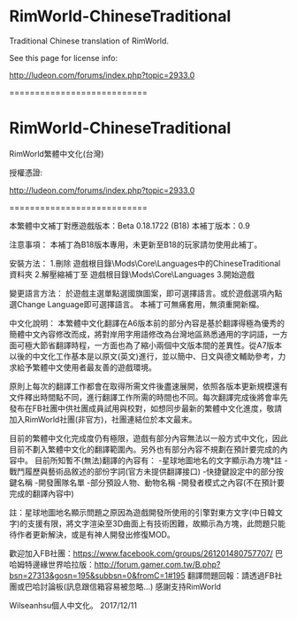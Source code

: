 RimWorld-ChineseTraditional
===========================

Traditional Chinese translation of RimWorld.

See this page for license info:

http://ludeon.com/forums/index.php?topic=2933.0

===========================

RimWorld-ChineseTraditional
===========================
RimWorld繁體中文化(台灣)

授權憑證:

http://ludeon.com/forums/index.php?topic=2933.0

===========================

本繁體中文補丁對應遊戲版本：Beta 0.18.1722 (B18)
本補丁版本：0.9

注意事項：
本補丁為B18版本專用，未更新至B18的玩家請勿使用此補丁。

安裝方法：
1.刪除 遊戲根目錄\Mods\Core\Languages中的ChineseTraditional資料夾
2.解壓縮補丁至 遊戲根目錄\Mods\Core\Languages
3.開始遊戲

變更語言方法：
於遊戲主選單點選國旗圖案，即可選擇語言。或於遊戲選項內點選Change Language即可選擇語言。
本補丁可無痛套用，無須重開新檔。


中文化說明：
本繁體中文化翻譯在A6版本前的部分內容是基於翻譯得極為優秀的簡體中文內容修改而成，將對岸用字用語修改為台灣地區熟悉通用的字詞語，一方面可極大節省翻譯時程，一方面也為了縮小兩個中文版本間的差異性。從A7版本以後的中文化工作基本是以原文(英文)進行，並以簡中、日文與德文輔助參考，力求給予繁體中文使用者最友善的遊戲環境。

原則上每次的翻譯工作都會在取得所需文件後盡速展開，依照各版本更新規模還有文件釋出時間點不同，進行翻譯工作所需的時間也不同。每次翻譯完成後將會率先發布在FB社團中供社團成員試用與校對，如想同步最新的繁體中文化進度，敬請加入RimWorld社團(非官方)，社團連結位於本文最末。

目前的繁體中文化完成度仍有極限，遊戲有部分內容無法以一般方式中文化，因此目前不劃入繁體中文化的翻譯範圍內。另外也有部分內容不規劃在預計要完成的內容中。
目前所知暫不(無法)翻譯的內容有：
-星球地圖地名的文字顯示為方塊*註
-戰鬥履歷與藝術品敘述的部份字詞(官方未提供翻譯接口)
-快捷鍵設定中的部分按鍵名稱
-開發團隊名單
-部分預設人物、動物名稱
-開發者模式之內容(不在預計要完成的翻譯內容中)

註：星球地圖地名顯示問題之原因為遊戲開發所使用的引擎對東方文字(中日韓文字)的支援有限，將文字渲染至3D曲面上有技術困難，故顯示為方塊，此問題只能待作者更新解決，或是有神人開發出修復MOD。


歡迎加入FB社團：https://www.facebook.com/groups/261201480757707/
巴哈姆特邊緣世界哈拉版：http://forum.gamer.com.tw/B.php?bsn=27313&gosn=195&subbsn=0&fromC=1#195
翻譯問題回報：請透過FB社團或巴哈討論板(訊息跟信箱容易被忽略...)
感謝支持RimWorld

Wilseanhsu個人中文化。 2017/12/11